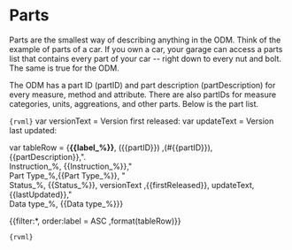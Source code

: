 
<!--` parts1 -->
# Parts

Parts are the smallest way of describing anything in the ODM. Think of the example of parts of a car. If you own a car, your garage can access a parts list that contains every part of your car -- right down to every nut and bolt. The same is true for the ODM.

The ODM has a part ID (partID) and part description (partDescription) for every measure, method and attribute. There are also partIDs for measure categories, units, aggreations, and other parts. Below is the part list.

<!--` parts1/ -->

```{rvml}```
var versionText = <!--` versionText -->Version first released: <!--` versionText/ -->
var updateText = <!--` updateText -->Version last updated: <!--` updateText/ -->

var tableRow = {**{{label_%}}**, ({{partID}}) ,(#{{partID}}), {{partDescription}},".<br /> Instruction_%, {{Instruction_%}}," <br /> Part Type_%,{{Part Type_%}}, "<br />Status_%, {{Status_%}}, versionText ,{{firstReleased}}, updateText, {{lastUpdated}},"<br /> Data type_%, {{Data type_%}}}

{{filter:*, order:label = ASC ,format(tableRow)}}

```{rvml}```
